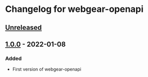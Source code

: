 # Changelog for webgear-openapi

## [Unreleased]

## [1.0.0] - 2022-01-08

### Added
- First version of webgear-openapi

[Unreleased]: https://github.com/haskell-webgear/webgear/compare/v1.0.0...HEAD
[1.0.0]: https://github.com/haskell-webgear/webgear/releases/tag/v1.0.0
